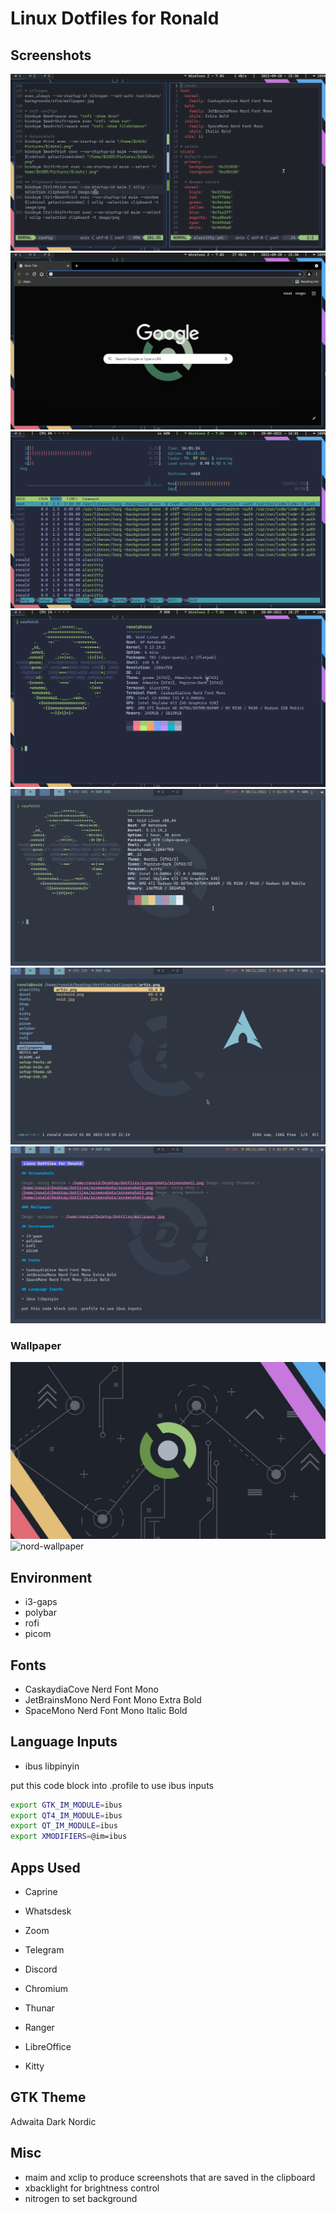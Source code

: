 # Linux Dotfiles for Ronald

## Screenshots
![using Neovim](./screenshots/screenshot1.png)
![using Chromium](./screenshots/screenshot2.png)
![using Htop](./screenshots/screenshot3.png)
![using Neofetch](./screenshots/screenshot4.png)
![Nord Neofetch](./screenshots/screenshot5.png)
![using Ranger](./screenshots/screenshot6.png)
![using Glow](./screenshots/screenshot7.png)

### Wallpaper
![wallpaper](./wallpapers/void.jpg)
![nord-wallpaper](./wallpapers/nordvoid.png)

## Environment
- i3-gaps
- polybar
- rofi
- picom

## Fonts
- CaskaydiaCove Nerd Font Mono
- JetBrainsMono Nerd Font Mono Extra Bold
- SpaceMono Nerd Font Mono Italic Bold

## Language Inputs
- ibus libpinyin

put this code block into .profile to use ibus inputs
``` sh
export GTK_IM_MODULE=ibus
export QT4_IM_MODULE=ibus
export QT_IM_MODULE=ibus
export XMODIFIERS=@im=ibus
```

## Apps Used
- Caprine
- Whatsdesk
- Zoom
- Telegram 
- Discord

- Chromium
- Thunar
- Ranger
- LibreOffice
- Kitty

## GTK Theme
Adwaita Dark
Nordic

## Misc
- maim and xclip to produce screenshots that are saved in the clipboard
- xbacklight for brightness control
- nitrogen to set background 
